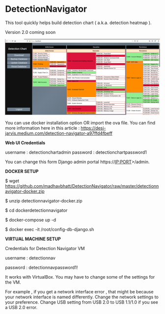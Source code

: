 # DetectionNavigator

This tool quickly helps build detection chart ( a.k.a. detection heatmap ).

Version 2.0 coming soon 

![DetectionNavigatorv2.0.png](DetectionNavigatorv2.0.png)

You can use docker installation option OR import the ova file. You can find more information here in this article : https://desi-jarvis.medium.com/detection-navigator-a97ffd4fbeff

**Web UI Credentials**

username : detectionchartadmin
password : detectionchartpassword1

You can change this form Django admin portal https://<IP:PORT>>/admin. 

**DOCKER SETUP**

$ wget https://github.com/madhavbhatt/DetectionNavigator/raw/master/detectionnavigator-docker.zip

$ unzip detectionnavigator-docker.zip

$ cd dockerdetectionnavigator

$ docker-compose up -d

$ docker exec -it <containerID> /root/config-db-django.sh

**VIRTUAL MACHINE SETUP**

Credentials for Detection Navigator VM

username : detectionnav

password : detectionnavpassword1!


It works with VirtualBox. You may have to change some of the settings for the VM.

For example , if you get a network interface error , that might be because your network interface is named differently. Change the network settings to your preference. Change USB setting from USB 2.0 to USB 1.1/1.0 if you see a USB 2.0 error.


 
